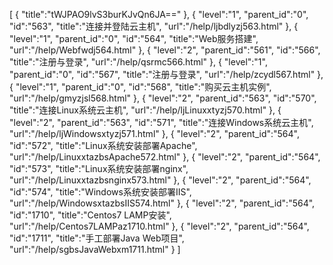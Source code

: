 [
	{
		"title":"tWJPAO9lvS3burKJvQn6JA=="
	},
	{
		"level":"1",
		"parent_id":"0",
		"id":"563",
		"title":"连接并登陆云主机",
		"url":"/help/ljbdlyzj563.html"
	},
	{
		"level":"1",
		"parent_id":"0",
		"id":"564",
		"title":"Web服务搭建",
		"url":"/help/Webfwdj564.html"
	},
	{
		"level":"2",
		"parent_id":"561",
		"id":"566",
		"title":"注册与登录",
		"url":"/help/qsrmc566.html"
	},
	{
		"level":"1",
		"parent_id":"0",
		"id":"567",
		"title":"注册与登录",
		"url":"/help/zcydl567.html"
	},
	{
		"level":"1",
		"parent_id":"0",
		"id":"568",
		"title":"购买云主机实例",
		"url":"/help/gmyzjsl568.html"
	},
	{
		"level":"2",
		"parent_id":"563",
		"id":"570",
		"title":"连接Linux系统云主机",
		"url":"/help/ljLinuxxtyzj570.html"
	},
	{
		"level":"2",
		"parent_id":"563",
		"id":"571",
		"title":"连接Windows系统云主机",
		"url":"/help/ljWindowsxtyzj571.html"
	},
	{
		"level":"2",
		"parent_id":"564",
		"id":"572",
		"title":"Linux系统安装部署Apache",
		"url":"/help/LinuxxtazbsApache572.html"
	},
	{
		"level":"2",
		"parent_id":"564",
		"id":"573",
		"title":"Linux系统安装部署nginx",
		"url":"/help/Linuxxtazbsnginx573.html"
	},
	{
		"level":"2",
		"parent_id":"564",
		"id":"574",
		"title":"Windows系统安装部署IIS",
		"url":"/help/WindowsxtazbsIIS574.html"
	},
	{
		"level":"2",
		"parent_id":"564",
		"id":"1710",
		"title":"Centos7 LAMP安装",
		"url":"/help/Centos7LAMPaz1710.html"
	},
	{
		"level":"2",
		"parent_id":"564",
		"id":"1711",
		"title":"手工部署Java Web项目",
		"url":"/help/sgbsJavaWebxm1711.html"
	}
]